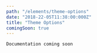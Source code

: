 ```yaml
---
path: "/elements/theme-options"
date: "2018-22-05T11:38:00:000Z"
title: "Theme Options"
comingSoon: true
---
```


`Documentation coming soon`